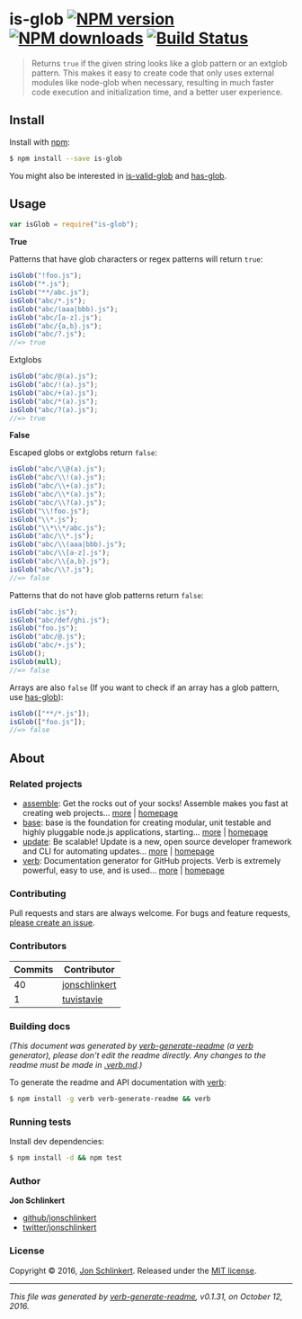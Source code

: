 # is-glob [![NPM version](https://img.shields.io/npm/v/is-glob.svg?style=flat)](https://www.npmjs.com/package/is-glob) [![NPM downloads](https://img.shields.io/npm/dm/is-glob.svg?style=flat)](https://npmjs.org/package/is-glob) [![Build Status](https://img.shields.io/travis/jonschlinkert/is-glob.svg?style=flat)](https://travis-ci.org/jonschlinkert/is-glob)

> Returns `true` if the given string looks like a glob pattern or an extglob pattern. This makes it easy to create code that only uses external modules like node-glob when necessary, resulting in much faster code execution and initialization time, and a better user experience.

## Install

Install with [npm](https://www.npmjs.com/):

```sh
$ npm install --save is-glob
```

You might also be interested in [is-valid-glob](https://github.com/jonschlinkert/is-valid-glob) and [has-glob](https://github.com/jonschlinkert/has-glob).

## Usage

```js
var isGlob = require("is-glob");
```

**True**

Patterns that have glob characters or regex patterns will return `true`:

```js
isGlob("!foo.js");
isGlob("*.js");
isGlob("**/abc.js");
isGlob("abc/*.js");
isGlob("abc/(aaa|bbb).js");
isGlob("abc/[a-z].js");
isGlob("abc/{a,b}.js");
isGlob("abc/?.js");
//=> true
```

Extglobs

```js
isGlob("abc/@(a).js");
isGlob("abc/!(a).js");
isGlob("abc/+(a).js");
isGlob("abc/*(a).js");
isGlob("abc/?(a).js");
//=> true
```

**False**

Escaped globs or extglobs return `false`:

```js
isGlob("abc/\\@(a).js");
isGlob("abc/\\!(a).js");
isGlob("abc/\\+(a).js");
isGlob("abc/\\*(a).js");
isGlob("abc/\\?(a).js");
isGlob("\\!foo.js");
isGlob("\\*.js");
isGlob("\\*\\*/abc.js");
isGlob("abc/\\*.js");
isGlob("abc/\\(aaa|bbb).js");
isGlob("abc/\\[a-z].js");
isGlob("abc/\\{a,b}.js");
isGlob("abc/\\?.js");
//=> false
```

Patterns that do not have glob patterns return `false`:

```js
isGlob("abc.js");
isGlob("abc/def/ghi.js");
isGlob("foo.js");
isGlob("abc/@.js");
isGlob("abc/+.js");
isGlob();
isGlob(null);
//=> false
```

Arrays are also `false` (If you want to check if an array has a glob pattern, use [has-glob](https://github.com/jonschlinkert/has-glob)):

```js
isGlob(["**/*.js"]);
isGlob(["foo.js"]);
//=> false
```

## About

### Related projects

- [assemble](https://www.npmjs.com/package/assemble): Get the rocks out of your socks! Assemble makes you fast at creating web projects… [more](https://github.com/assemble/assemble) | [homepage](https://github.com/assemble/assemble "Get the rocks out of your socks! Assemble makes you fast at creating web projects. Assemble is used by thousands of projects for rapid prototyping, creating themes, scaffolds, boilerplates, e-books, UI components, API documentation, blogs, building websit")
- [base](https://www.npmjs.com/package/base): base is the foundation for creating modular, unit testable and highly pluggable node.js applications, starting… [more](https://github.com/node-base/base) | [homepage](https://github.com/node-base/base "base is the foundation for creating modular, unit testable and highly pluggable node.js applications, starting with a handful of common methods, like `set`, `get`, `del` and `use`.")
- [update](https://www.npmjs.com/package/update): Be scalable! Update is a new, open source developer framework and CLI for automating updates… [more](https://github.com/update/update) | [homepage](https://github.com/update/update "Be scalable! Update is a new, open source developer framework and CLI for automating updates of any kind in code projects.")
- [verb](https://www.npmjs.com/package/verb): Documentation generator for GitHub projects. Verb is extremely powerful, easy to use, and is used… [more](https://github.com/verbose/verb) | [homepage](https://github.com/verbose/verb "Documentation generator for GitHub projects. Verb is extremely powerful, easy to use, and is used on hundreds of projects of all sizes to generate everything from API docs to readmes.")

### Contributing

Pull requests and stars are always welcome. For bugs and feature requests, [please create an issue](../../issues/new).

### Contributors

| **Commits** | **Contributor**<br/>                              |
| ----------- | ------------------------------------------------- |
| 40          | [jonschlinkert](https://github.com/jonschlinkert) |
| 1           | [tuvistavie](https://github.com/tuvistavie)       |

### Building docs

_(This document was generated by [verb-generate-readme](https://github.com/verbose/verb-generate-readme) (a [verb](https://github.com/verbose/verb) generator), please don't edit the readme directly. Any changes to the readme must be made in [.verb.md](.verb.md).)_

To generate the readme and API documentation with [verb](https://github.com/verbose/verb):

```sh
$ npm install -g verb verb-generate-readme && verb
```

### Running tests

Install dev dependencies:

```sh
$ npm install -d && npm test
```

### Author

**Jon Schlinkert**

- [github/jonschlinkert](https://github.com/jonschlinkert)
- [twitter/jonschlinkert](http://twitter.com/jonschlinkert)

### License

Copyright © 2016, [Jon Schlinkert](https://github.com/jonschlinkert).
Released under the [MIT license](https://github.com/jonschlinkert/is-glob/blob/master/LICENSE).

---

_This file was generated by [verb-generate-readme](https://github.com/verbose/verb-generate-readme), v0.1.31, on October 12, 2016._
